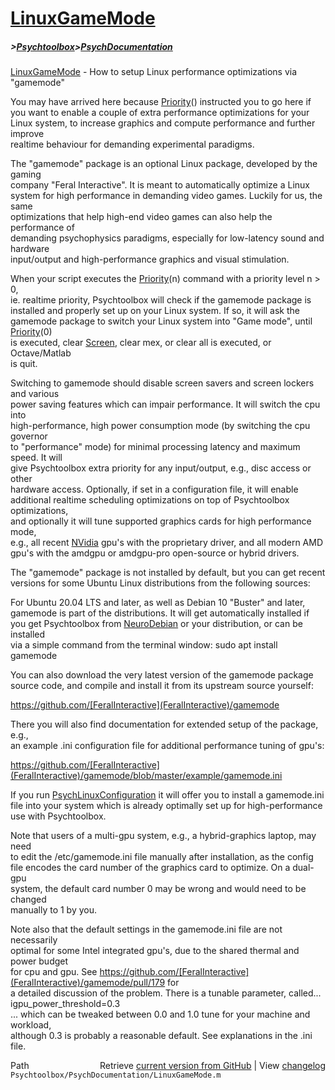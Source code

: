 # [LinuxGameMode](LinuxGameMode)
##### >[Psychtoolbox](Psychtoolbox)>[PsychDocumentation](PsychDocumentation)

[LinuxGameMode](LinuxGameMode) - How to setup Linux performance optimizations via "gamemode"  
  
You may have arrived here because [Priority](Priority)() instructed you to go here if  
you want to enable a couple of extra performance optimizations for your  
Linux system, to increase graphics and compute performance and further improve  
realtime behaviour for demanding experimental paradigms.  
  
The "gamemode" package is an optional Linux package, developed by the gaming  
company "Feral Interactive". It is meant to automatically optimize a Linux  
system for high performance in demanding video games. Luckily for us, the same  
optimizations that help high-end video games can also help the performance of  
demanding psychophysics paradigms, especially for low-latency sound and hardware  
input/output and high-performance graphics and visual stimulation.  
  
When your script executes the [Priority](Priority)(n) command with a priority level n \> 0,  
ie. realtime priority, Psychtoolbox will check if the gamemode package is  
installed and properly set up on your Linux system. If so, it will ask the  
gamemode package to switch your Linux system into "Game mode", until [Priority](Priority)(0)  
is executed, clear [Screen](Screen), clear mex, or clear all is executed, or Octave/Matlab  
is quit.  
  
Switching to gamemode should disable screen savers and screen lockers and various  
power saving features which can impair performance. It will switch the cpu into  
high-performance, high power consumption mode (by switching the cpu governor  
to "performance" mode) for minimal processing latency and maximum speed. It will  
give Psychtoolbox extra priority for any input/output, e.g., disc access or other  
hardware access. Optionally, if set in a configuration file, it will enable  
additional realtime scheduling optimizations on top of Psychtoolbox optimizations,  
and optionally it will tune supported graphics cards for high performance mode,  
e.g., all recent [NVidia](NVidia) gpu's with the proprietary driver, and all modern AMD  
gpu's with the amdgpu or amdgpu-pro open-source or hybrid drivers.  
  
The "gamemode" package is not installed by default, but you can get recent  
versions for some Ubuntu Linux distributions from the following sources:  
  
For Ubuntu 20.04 LTS and later, as well as Debian 10 "Buster" and later,  
gamemode is part of the distributions. It will get automatically installed if  
you get Psychtoolbox from [NeuroDebian](NeuroDebian) or your distribution, or can be installed  
via a simple command from the terminal window: sudo apt install gamemode  
  
You can also download the very latest version of the gamemode package  
source code, and compile and install it from its upstream source yourself:  
  
https://github.com/[FeralInteractive](FeralInteractive)/gamemode  
  
There you will also find documentation for extended setup of the package, e.g.,  
an example .ini configuration file for additional performance tuning of gpu's:  
  
https://github.com/[FeralInteractive](FeralInteractive)/gamemode/blob/master/example/gamemode.ini  
  
If you run [PsychLinuxConfiguration](PsychLinuxConfiguration) it will offer you to install a gamemode.ini  
file into your system which is already optimally set up for high-performance  
use with Psychtoolbox.  
  
Note that users of a multi-gpu system, e.g., a hybrid-graphics laptop, may need  
to edit the /etc/gamemode.ini file manually after installation, as the config  
file encodes the card number of the graphics card to optimize. On a dual-gpu  
system, the default card number 0 may be wrong and would need to be changed  
manually to 1 by you.  
  
Note also that the default settings in the gamemode.ini file are not necessarily  
optimal for some Intel integrated gpu's, due to the shared thermal and power budget  
for cpu and gpu. See https://github.com/[FeralInteractive](FeralInteractive)/gamemode/pull/179 for  
a detailed discussion of the problem. There is a tunable parameter, called...  
igpu\_power\_threshold=0.3  
... which can be tweaked between 0.0 and 1.0 tune for your machine and workload,  
although 0.3 is probably a reasonable default. See explanations in the .ini file.  




<div class="code_header" style="text-align:right;">
  <span style="float:left;">Path&nbsp;&nbsp;</span> <span class="counter">Retrieve <a href=
  "https://raw.github.com/Psychtoolbox-3/Psychtoolbox-3/beta/Psychtoolbox/PsychDocumentation/LinuxGameMode.m">current version from GitHub</a> | View <a href=
  "https://github.com/Psychtoolbox-3/Psychtoolbox-3/commits/beta/Psychtoolbox/PsychDocumentation/LinuxGameMode.m">changelog</a></span>
</div>
<div class="code">
  <code>Psychtoolbox/PsychDocumentation/LinuxGameMode.m</code>
</div>

